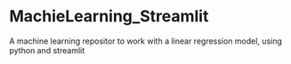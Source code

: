 # MachieLearning_Streamlit
A machine learning repositor to work with a linear regression model, using python and streamlit
